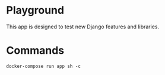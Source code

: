 # Playground
This app is designed to test new Django features and libraries.


# Commands

```
docker-compose run app sh -c
``` 
